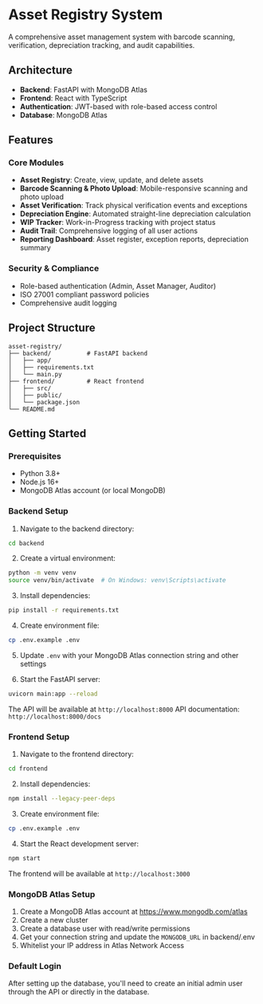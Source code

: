 # Asset Registry System

A comprehensive asset management system with barcode scanning, verification, depreciation tracking, and audit capabilities.

## Architecture

- **Backend**: FastAPI with MongoDB Atlas
- **Frontend**: React with TypeScript
- **Authentication**: JWT-based with role-based access control
- **Database**: MongoDB Atlas

## Features

### Core Modules
- **Asset Registry**: Create, view, update, and delete assets
- **Barcode Scanning & Photo Upload**: Mobile-responsive scanning and photo upload
- **Asset Verification**: Track physical verification events and exceptions
- **Depreciation Engine**: Automated straight-line depreciation calculation
- **WIP Tracker**: Work-in-Progress tracking with project status
- **Audit Trail**: Comprehensive logging of all user actions
- **Reporting Dashboard**: Asset register, exception reports, depreciation summary

### Security & Compliance
- Role-based authentication (Admin, Asset Manager, Auditor)
- ISO 27001 compliant password policies
- Comprehensive audit logging

## Project Structure

```
asset-registry/
├── backend/          # FastAPI backend
│   ├── app/
│   ├── requirements.txt
│   └── main.py
├── frontend/         # React frontend
│   ├── src/
│   ├── public/
│   └── package.json
└── README.md
```

## Getting Started

### Prerequisites
- Python 3.8+
- Node.js 16+
- MongoDB Atlas account (or local MongoDB)

### Backend Setup
1. Navigate to the backend directory:
```bash
cd backend
```

2. Create a virtual environment:
```bash
python -m venv venv
source venv/bin/activate  # On Windows: venv\Scripts\activate
```

3. Install dependencies:
```bash
pip install -r requirements.txt
```

4. Create environment file:
```bash
cp .env.example .env
```

5. Update `.env` with your MongoDB Atlas connection string and other settings

6. Start the FastAPI server:
```bash
uvicorn main:app --reload
```

The API will be available at `http://localhost:8000`
API documentation: `http://localhost:8000/docs`

### Frontend Setup
1. Navigate to the frontend directory:
```bash
cd frontend
```

2. Install dependencies:
```bash
npm install --legacy-peer-deps
```

3. Create environment file:
```bash
cp .env.example .env
```

4. Start the React development server:
```bash
npm start
```

The frontend will be available at `http://localhost:3000`

### MongoDB Atlas Setup
1. Create a MongoDB Atlas account at https://www.mongodb.com/atlas
2. Create a new cluster
3. Create a database user with read/write permissions
4. Get your connection string and update the `MONGODB_URL` in backend/.env
5. Whitelist your IP address in Atlas Network Access

### Default Login
After setting up the database, you'll need to create an initial admin user through the API or directly in the database.
